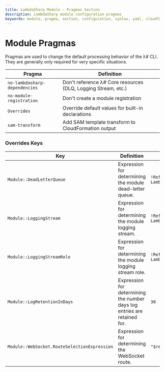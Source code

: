 ```yaml
---
title: LambdaSharp Module - Pragmas Section
description: LambdaSharp module configuration pragmas
keywords: module, pragma, section, configuration, syntax, yaml, cloudformation
---
```

# Module Pragmas

Pragmas are used to change the default processing behavior of the λ# CLI. They are generally only required for very specific situations.

|Pragma                                 |Definition                           |
|---------------------------------------|-------------------------------------|
|`no-lambdasharp-dependencies`          |Don't reference λ# Core resources (DLQ, Logging Stream, etc.)|
|`no-module-registration`               |Don't create a module registration|
|`Overrides`                            |Override default values for built-in declarations|
|`sam-transform`                        |Add SAM template transform to CloudFormation output|

### Overrides Keys
|Key                                         |Definition                                                               |Default                                |
|--------------------------------------------|-------------------------------------------------------------------------|---------------------------------------|
|`Module::DeadLetterQueue`                   |Expression for determining the module dead-letter queue.                 |`!Ref LambdaSharp::DeadLetterQueue`    |
|`Module::LoggingStream`                     |Expression for determining the module logging stream.                    |`!Ref LambdaSharp::LoggingStream`      |
|`Module::LoggingStreamRole`                 |Expression for determining the module logging stream role.               |`!Ref LambdaSharp::LoggingStreamRole`  |
|`Module::LogRetentionInDays`                |Expression for determining the number days log entries are retained for. |`30`                                   |
|`Module::WebSocket.RouteSelectionExpression`|Expression for determining the WebSocket route.                          |`"$request.body.action"`               |
